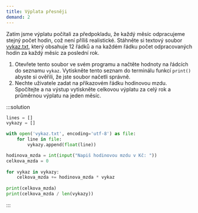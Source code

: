 ```yaml
---
title: Výplata přesněji
demand: 2
---
```


Zatím jsme výplatu počítali za předpokladu, že každý měsíc odpracujeme stejný počet hodin, což není příliš realistické. Stáhněte si textový soubor [vykaz.txt](assets/vykaz.txt), který obsahuje 12 řádků a na každém řádku počet odpracovaných hodin za každý měsíc za poslední rok.

1. Otevřete tento soubor ve svém programu a načtěte hodnoty na řádcích do seznamu `vykaz`. Vytiskněte tento seznam do terminálu funkcí `print()` abyste si ověřili, že jste soubor načetli správně.
1. Nechte uživatele zadat na příkazovém řádku hodinovou mzdu. Spočítejte a na výstup vytiskněte celkovou výplatu za celý rok a průměrnou výplatu na jeden měsíc.

:::solution
```py
lines = []
vykazy = []

with open('vykaz.txt', encoding='utf-8') as file:
    for line in file:
        vykazy.append(float(line))

hodinova_mzda = int(input("Napiš hodinovou mzdu v Kč: "))
celkova_mzda = 0
    
for vykaz in vykazy:
    celkova_mzda += hodinova_mzda * vykaz
    
print(celkova_mzda)
print(celkova_mzda / len(vykazy))
```
:::
